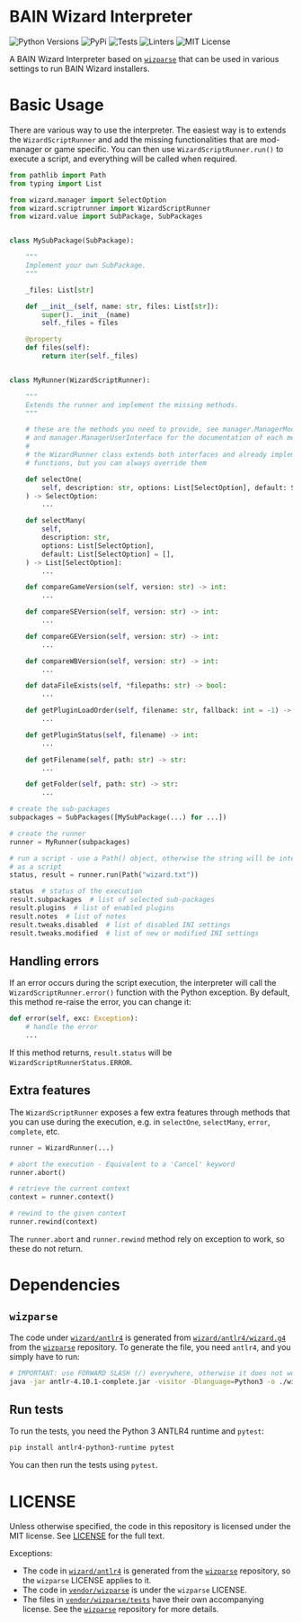 # BAIN Wizard Interpreter

![Python Versions](https://img.shields.io/pypi/pyversions/bain-wizard-interpreter)
![PyPi](https://img.shields.io/pypi/v/bain-wizard-interpreter?style=flat-square)
![Tests](https://img.shields.io/github/workflow/status/holt59/bain-wizard-interpreter/Tests?style=flat-square)
![Linters](https://img.shields.io/github/workflow/status/holt59/bain-wizard-interpreter/Linters?style=flat-square)
![MIT License](https://img.shields.io/github/license/holt59/bain-wizard-interpreter?style=flat-square)

A BAIN Wizard Interpreter based on [`wizparse`](https://github.com/wrye-bash/wizparse) that can
be used in various settings to run BAIN Wizard installers.

# Basic Usage

There are various way to use the interpreter.
The easiest way is to extends the `WizardScriptRunner` and add the missing
functionalities that are mod-manager or game specific.
You can then use `WizardScriptRunner.run()` to execute a script, and everything will
be called when required.

```python
from pathlib import Path
from typing import List

from wizard.manager import SelectOption
from wizard.scriptrunner import WizardScriptRunner
from wizard.value import SubPackage, SubPackages


class MySubPackage(SubPackage):

    """
    Implement your own SubPackage.
    """

    _files: List[str]

    def __init__(self, name: str, files: List[str]):
        super().__init__(name)
        self._files = files

    @property
    def files(self):
        return iter(self._files)


class MyRunner(WizardScriptRunner):

    """
    Extends the runner and implement the missing methods.
    """

    # these are the methods you need to provide, see manager.ManagerModInterface
    # and manager.ManagerUserInterface for the documentation of each method
    #
    # the WizardRunner class extends both interfaces and already implements many
    # functions, but you can always override them

    def selectOne(
        self, description: str, options: List[SelectOption], default: SelectOption
    ) -> SelectOption:
        ...

    def selectMany(
        self,
        description: str,
        options: List[SelectOption],
        default: List[SelectOption] = [],
    ) -> List[SelectOption]:
        ...

    def compareGameVersion(self, version: str) -> int:
        ...

    def compareSEVersion(self, version: str) -> int:
        ...

    def compareGEVersion(self, version: str) -> int:
        ...

    def compareWBVersion(self, version: str) -> int:
        ...

    def dataFileExists(self, *filepaths: str) -> bool:
        ...

    def getPluginLoadOrder(self, filename: str, fallback: int = -1) -> int:
        ...

    def getPluginStatus(self, filename) -> int:
        ...

    def getFilename(self, path: str) -> str:
        ...

    def getFolder(self, path: str) -> str:
        ...

# create the sub-packages
subpackages = SubPackages([MySubPackage(...) for ...])

# create the runner
runner = MyRunner(subpackages)

# run a script - use a Path() object, otherwise the string will be interpreted
# as a script
status, result = runner.run(Path("wizard.txt"))

status  # status of the execution
result.subpackages  # list of selected sub-packages
result.plugins  # list of enabled plugins
result.notes  # list of notes
result.tweaks.disabled  # list of disabled INI settings
result.tweaks.modified  # list of new or modified INI settings
```

## Handling errors

If an error occurs during the script execution, the interpreter will call
the `WizardScriptRunner.error()` function with the Python exception. By default, this
method re-raise the error, you can change it:

```python
def error(self, exc: Exception):
    # handle the error
    ...
```

If this method returns, `result.status` will be `WizardScriptRunnerStatus.ERROR`.

## Extra features

The `WizardScriptRunner` exposes a few extra features through methods that you can use
during the execution, e.g. in `selectOne`, `selectMany`, `error`, `complete`, etc.

```python
runner = WizardRunner(...)

# abort the execution - Equivalent to a 'Cancel' keyword
runner.abort()

# retrieve the current context
context = runner.context()

# rewind to the given context
runner.rewind(context)
```

The `runner.abort` and `runner.rewind` method rely on exception to work, so these do
not return.

# Dependencies

## `wizparse`

The code under [`wizard/antlr4`](wizard/antlr4) is generated from [`wizard/antlr4/wizard.g4`](wizard/antlr4/wizard.g4)
from the [`wizparse`](https://github.com/wrye-bash/wizparse) repository.
To generate the file, you need `antlr4`, and you simply have to run:

```bash
# IMPORTANT: use FORWARD SLASH (/) everywhere, otherwise it does not work
java -jar antlr-4.10.1-complete.jar -visitor -Dlanguage=Python3 -o ./wizard/antlr4 ./vendor/wizparse/wizards/wizard.g4
```

## Run tests

To run the tests, you need the Python 3 ANTLR4 runtime and `pytest`:

```bash
pip install antlr4-python3-runtime pytest
```

You can then run the tests using `pytest`.

# LICENSE

Unless otherwise specified, the code in this repository is licensed under the MIT license.
See [LICENSE](LICENSE) for the full text.

Exceptions:

- The code in [`wizard/antlr4`](wizard/antlr4) is generated from
  the [`wizparse`](https://github.com/wrye-bash/wizparse) repository, so the `wizparse`
  LICENSE applies to it.
- The code in [`vendor/wizparse`](vendor/wizparse) is under the `wizparse` LICENSE.
- The files in [`vendor/wizparse/tests`](vendor/wizparse/tests) have their own accompanying license. See the
  [`wizparse`](https://github.com/wrye-bash/wizparse) repository for more details.

